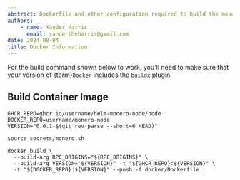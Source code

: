 ```yaml
---
abstract: Dockerfile and other configuration required to build the monero image.
authors:
    - name: Xander Harris
      email: xandertheharris@gamil.com
date: 2024-08-04
title: Docker Information
---
```


For the build command shown below to work, you'll need to make sure that
your version of {term}`Docker` includes the `buildx` plugin.

## Build Container Image

```{code-block} shell
GHCR_REPO=ghcr.io/username/helm-monero-node/node
DOCKER_REPO=username/monero-node
VERSION="0.0.1-$(git rev-parse --short=6 HEAD)"

source secrets/monero.sh

docker build \
  --build-arg RPC_ORIGINS="${RPC_ORIGINS}" \
  --build-arg VERSION="${VERSION}" -t "${GHCR_REPO}:${VERSION}" \
  -t "${DOCKER_REPO}:${VERSION}" --push -f docker/Dockerfile .
```
